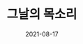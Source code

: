 ---
title: 그날의 목소리
date: 2021-08-17
summary: |
  故김학순 공개증언 30주년 기념전시
  
  김학순은 1924년 중국 길림에서 태어났다. 아버지를 일찍 여의고 어머니의 품에 안겨 아버지의 고향 평양에 돌아와 교회에서 운영하는 보통학교를 4학년까지 마친다. 어머니의 재가를 계기로 기생집 수양딸이 되어 평양 기생권번 과정을 마친 후 양아버지와 중국으로 돈벌이를 나서다 베이징에서 일본군에 의해 강제 연행된다. 
image: https://r2.womenandwarmuseum.net/exhibition/ex-04/section-01-right/16_일본대사관%20앞%20수요시위에%20참석한%20김학순.jpg
type: special
---